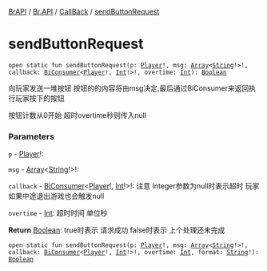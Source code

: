 [BrAPI](../../index.md) / [Br.API](../index.md) / [CallBack](index.md) / [sendButtonRequest](./send-button-request.md)

# sendButtonRequest

`open static fun sendButtonRequest(p: `[`Player`](https://hub.spigotmc.org/javadocs/spigot/org/bukkit/entity/Player.html)`!, msg: `[`Array`](https://kotlinlang.org/api/latest/jvm/stdlib/kotlin/-array/index.html)`<`[`String`](https://kotlinlang.org/api/latest/jvm/stdlib/kotlin/-string/index.html)`!>!, callback: `[`BiConsumer`](https://docs.oracle.com/javase/8/docs/api/java/util/function/BiConsumer.html)`<`[`Player`](https://hub.spigotmc.org/javadocs/spigot/org/bukkit/entity/Player.html)`!, `[`Int`](https://kotlinlang.org/api/latest/jvm/stdlib/kotlin/-int/index.html)`!>!, overtime: `[`Int`](https://kotlinlang.org/api/latest/jvm/stdlib/kotlin/-int/index.html)`): `[`Boolean`](https://kotlinlang.org/api/latest/jvm/stdlib/kotlin/-boolean/index.html)

向玩家发送一堆按钮 按钮的的内容将由msg决定,最后通过BiConsumer来返回执行玩家按下的按钮

 按钮计数从0开始 超时overtime秒则传入null

### Parameters

`p` - [Player](https://hub.spigotmc.org/javadocs/spigot/org/bukkit/entity/Player.html)!:

`msg` - [Array](https://kotlinlang.org/api/latest/jvm/stdlib/kotlin/-array/index.html)&lt;[String](https://kotlinlang.org/api/latest/jvm/stdlib/kotlin/-string/index.html)!&gt;!:

`callback` - [BiConsumer](https://docs.oracle.com/javase/8/docs/api/java/util/function/BiConsumer.html)&lt;[Player](https://hub.spigotmc.org/javadocs/spigot/org/bukkit/entity/Player.html)!,&nbsp;[Int](https://kotlinlang.org/api/latest/jvm/stdlib/kotlin/-int/index.html)!&gt;!: 注意 Integer参数为null时表示超时 玩家如果中途退出游戏也会触发null

`overtime` - [Int](https://kotlinlang.org/api/latest/jvm/stdlib/kotlin/-int/index.html): 超时时间 单位秒

**Return**
[Boolean](https://kotlinlang.org/api/latest/jvm/stdlib/kotlin/-boolean/index.html): true时表示 请求成功 false时表示 上个处理还未完成

`open static fun sendButtonRequest(p: `[`Player`](https://hub.spigotmc.org/javadocs/spigot/org/bukkit/entity/Player.html)`!, msg: `[`Array`](https://kotlinlang.org/api/latest/jvm/stdlib/kotlin/-array/index.html)`<`[`String`](https://kotlinlang.org/api/latest/jvm/stdlib/kotlin/-string/index.html)`!>!, callback: `[`BiConsumer`](https://docs.oracle.com/javase/8/docs/api/java/util/function/BiConsumer.html)`<`[`Player`](https://hub.spigotmc.org/javadocs/spigot/org/bukkit/entity/Player.html)`!, `[`Int`](https://kotlinlang.org/api/latest/jvm/stdlib/kotlin/-int/index.html)`!>!, overtime: `[`Int`](https://kotlinlang.org/api/latest/jvm/stdlib/kotlin/-int/index.html)`, format: `[`String`](https://kotlinlang.org/api/latest/jvm/stdlib/kotlin/-string/index.html)`!): `[`Boolean`](https://kotlinlang.org/api/latest/jvm/stdlib/kotlin/-boolean/index.html)